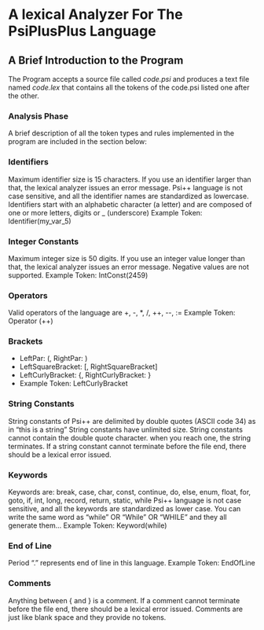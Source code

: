 # A lexical Analyzer For The PsiPlusPlus Language

## A Brief Introduction to the Program

The Program accepts a source file called *code.psi* and produces a text file named *code.lex* that contains all the tokens of the code.psi listed one after the other.

### Analysis Phase

A brief description of all the token types and rules implemented in the program are included in the section below:

### Identifiers

Maximum identifier size is 15 characters. If you use an identifier larger than that, the lexical analyzer issues an error message.
Psi++ language is not case sensitive, and all the identifier names are standardized as lowercase.
Identifiers start with an alphabetic character (a letter) and are composed of one or more letters, digits or _ (underscore)
Example Token: Identifier(my_var_5)

### Integer Constants

Maximum integer size is 50 digits. If you use an integer value longer than that, the lexical analyzer issues an error message.
Negative values are not supported.
Example Token: IntConst(2459)

### Operators

Valid operators of the language are +, -, *, /, ++, --, :=
Example Token: Operator (++)

### Brackets

* LeftPar: (, RightPar: )
* LeftSquareBracket: [, RightSquareBracket]
* LeftCurlyBracket: {, RightCurlyBracket: }
* Example Token: LeftCurlyBracket

### String Constants

String constants of Psi++ are delimited by double quotes (ASCII code 34) as in “this is a string”
String constants have unlimited size.
String constants cannot contain the double quote character. when you reach one, the string terminates.
If a string constant cannot terminate before the file end, there should be a lexical error issued.

### Keywords

Keywords are: break, case, char, const, continue, do, else, enum, float, for, goto, if, int, long, record, return, static, while
Psi++ language is not case sensitive, and all the keywords are standardized as lower case. You can write the same word as “while” OR “While” OR “WHILE” and they all generate them…
Example Token: Keyword(while)

### End of Line

Period “.” represents end of line in this language.
Example Token: EndOfLine

### Comments

Anything between { and } is a comment.
If a comment cannot terminate before the file end, there should be a lexical error issued.
Comments are just like blank space and they provide no tokens.

